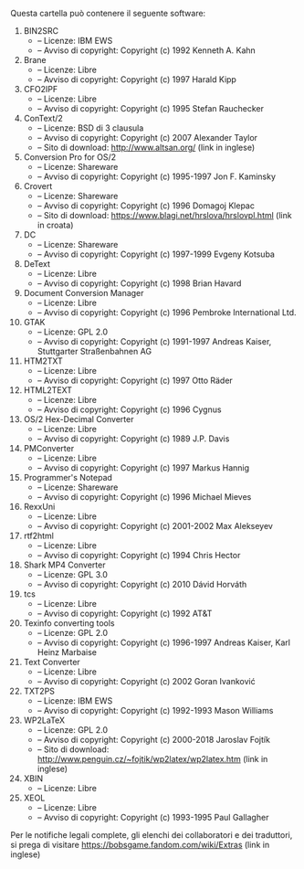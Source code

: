 ﻿Questa cartella può contenere il seguente software:

1. BIN2SRC
   - – Licenze: IBM EWS
   - – Avviso di copyright: Copyright (c) 1992 Kenneth A. Kahn
2. Brane
   - – Licenze: Libre
   - – Avviso di copyright: Copyright (c) 1997 Harald Kipp
3. CFO2IPF
   - – Licenze: Libre
   - – Avviso di copyright: Copyright (c) 1995 Stefan Rauchecker
4. ConText/2
   - – Licenze: BSD di 3 clausula
   - – Avviso di copyright: Copyright (c) 2007 Alexander Taylor
   - – Sito di download: http://www.altsan.org/ (link in inglese)
5. Conversion Pro for OS/2
   - – Licenze: Shareware
   - – Avviso di copyright: Copyright (c) 1995-1997 Jon F. Kaminsky
6. Crovert
   - – Licenze: Shareware
   - – Avviso di copyright: Copyright (c) 1996 Domagoj Klepac
   - – Sito di download: https://www.blagi.net/hrslova/hrslovpl.html (link in croata)
7. DC
   - – Licenze: Shareware
   - – Avviso di copyright: Copyright (c) 1997-1999 Evgeny Kotsuba
8. DeText
   - – Licenze: Libre
   - – Avviso di copyright: Copyright (c) 1998 Brian Havard
9. Document Conversion Manager
   - – Licenze: Libre
   - – Avviso di copyright: Copyright (c) 1996 Pembroke International Ltd.
10. GTAK
    - – Licenze: GPL 2.0
    - – Avviso di copyright: Copyright (c) 1991-1997 Andreas Kaiser, Stuttgarter Straßenbahnen AG
11. HTM2TXT
    - – Licenze: Libre
    - – Avviso di copyright: Copyright (c) 1997 Otto Räder
12. HTML2TEXT
    - – Licenze: Libre
    - – Avviso di copyright: Copyright (c) 1996 Cygnus
13. OS/2 Hex-Decimal Converter
    - – Licenze: Libre
    - – Avviso di copyright: Copyright (c) 1989 J.P. Davis
14. PMConverter
    - – Licenze: Libre
    - – Avviso di copyright: Copyright (c) 1997 Markus Hannig
15. Programmer's Notepad
    - – Licenze: Shareware
    - – Avviso di copyright: Copyright (c) 1996 Michael Mieves
16. RexxUni
    - – Licenze: Libre
    - – Avviso di copyright: Copyright (c) 2001-2002 Max Alekseyev
17. rtf2html
    - – Licenze: Libre
    - – Avviso di copyright: Copyright (c) 1994 Chris Hector
18. Shark MP4 Converter
    - – Licenze: GPL 3.0
    - – Avviso di copyright: Copyright (c) 2010 Dávid Horváth
19. tcs
    - – Licenze: Libre
    - – Avviso di copyright: Copyright (c) 1992 AT&T
20. Texinfo converting tools
    - – Licenze: GPL 2.0
    - – Avviso di copyright: Copyright (c) 1996-1997 Andreas Kaiser, Karl Heinz Marbaise
21. Text Converter
    - – Licenze: Libre
    - – Avviso di copyright: Copyright (c) 2002 Goran Ivanković
22. TXT2PS
    - – Licenze: IBM EWS
    - – Avviso di copyright: Copyright (c) 1992-1993 Mason Williams
23. WP2LaTeX
    - – Licenze: GPL 2.0
    - – Avviso di copyright: Copyright (c) 2000-2018 Jaroslav Fojtík
    - – Sito di download: http://www.penguin.cz/~fojtik/wp2latex/wp2latex.htm (link in inglese)
24. XBIN
    - – Licenze: Libre
25. XEOL
    - – Licenze: Libre
    - – Avviso di copyright: Copyright (c) 1993-1995 Paul Gallagher

Per le notifiche legali complete, gli elenchi dei collaboratori e dei traduttori, si prega di visitare https://bobsgame.fandom.com/wiki/Extras (link in inglese)
